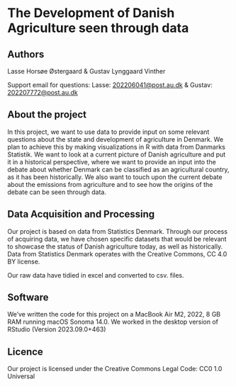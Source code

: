 # The Development of Danish Agriculture seen through data

## Authors
Lasse Horsøe Østergaard & Gustav Lynggaard Vinther

Support email for questions: Lasse: 202206041@post.au.dk & Gustav: 202207772@post.au.dk

## About the project
In this project, we want to use data to provide input on some relevant questions about the state and development of agriculture in Denmark. We plan to achieve this by making visualizations in R with data from Danmarks Statistik. We want to look at a current picture of Danish agriculture and put it in a historical perspective, where we want to provide an input into the debate about whether Denmark can be classified as an agricultural country, as it has been historically. We also want to touch upon the current debate about the emissions from agriculture and to see how the origins of the debate can be seen through data.

## Data Acquisition and Processing
Our project is based on data from Statistics Denmark. Through our process of acquiring data, we have chosen specific datasets that would be relevant to showcase the status of Danish agriculture today, as well as historically. Data from Statistics Denmark operates with the Creative Commons, CC 4.0 BY license.

Our raw data have tidied in excel and converted to csv. files.

## Software
We’ve written the code for this project on a MacBook Air M2, 2022, 8 GB RAM running macOS Sonoma 14.0. We worked in the desktop version of RStudio (Version 2023.09.0+463)

## Licence
Our project is licensed under the Creative Commons Legal Code: CC0 1.0 Universal



